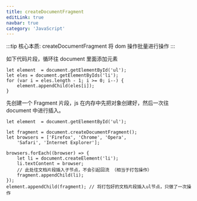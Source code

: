 ```yaml
---
title: createDocumentFragment
editLink: true
navbar: true
category: 'JavaScript'
---
```


:::tip
核心本质: createDocumentFragment 将 dom 操作批量进行操作
:::

如下代码片段，循环往 document 里面添加元素

```
let element  = document.getElementById('ul');
let eles = document.getElementByIds('li');
for (var i = eles.length - 1; i >= 0; i--) {
    element.appendChild(eles[i]);
}
```

先创建一个 Fragment 片段，js 在内存中先把对象创建好，然后一次往 document 中进行插入。

```
let element  = document.getElementById('ul');

let fragment = document.createDocumentFragment();
let browsers = ['Firefox', 'Chrome', 'Opera', 
    'Safari', 'Internet Explorer'];

browsers.forEach((browser) => {
    let li = document.createElement('li');
    li.textContent = browser;
    // 此处往文档片段插入子节点，不会引起回流 （相当于打包操作）
    fragment.appendChild(li);
});
element.appendChild(fragment); // 将打包好的文档片段插入ul节点，只做了一次操作
```